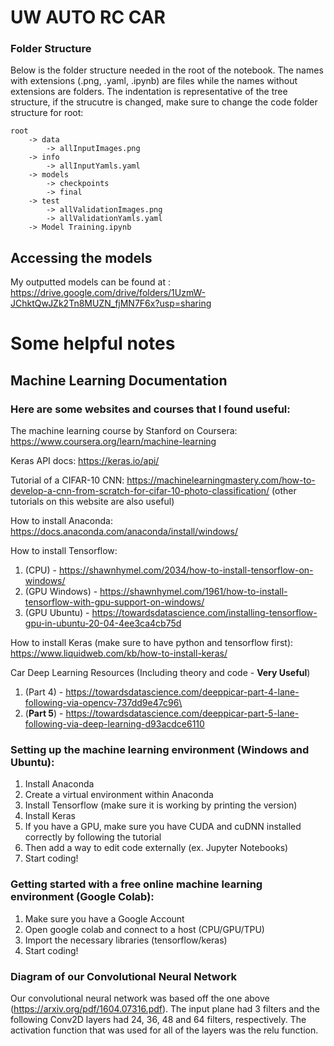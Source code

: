 # UW AUTO RC CAR

### Folder Structure
Below is the folder structure needed in the root of the notebook. The names with extensions (.png, .yaml, .ipynb) are files while the names without extensions are folders. The indentation is representative of the tree structure, if the strucutre is changed, make sure to change the code folder structure for root:
```
root
    -> data
        -> allInputImages.png
    -> info
        -> allInputYamls.yaml
    -> models
        -> checkpoints
        -> final
    -> test
        -> allValidationImages.png
        -> allValidationYamls.yaml
    -> Model Training.ipynb
```
## Accessing the models
My outputted models can be found at : https://drive.google.com/drive/folders/1UzmW-JChktQwJZk2Tn8MUZN_fjMN7F6x?usp=sharing

# Some helpful notes

## Machine Learning Documentation

### Here are some websites and courses that I found useful:
The machine learning course by Stanford on Coursera: https://www.coursera.org/learn/machine-learning

Keras API docs: https://keras.io/api/

Tutorial of a CIFAR-10 CNN: https://machinelearningmastery.com/how-to-develop-a-cnn-from-scratch-for-cifar-10-photo-classification/ (other tutorials on this website are also useful)

How to install Anaconda: https://docs.anaconda.com/anaconda/install/windows/ 

How to install Tensorflow:
1. (CPU) - https://shawnhymel.com/2034/how-to-install-tensorflow-on-windows/
2. (GPU Windows) - https://shawnhymel.com/1961/how-to-install-tensorflow-with-gpu-support-on-windows/
3. (GPU Ubuntu) - https://towardsdatascience.com/installing-tensorflow-gpu-in-ubuntu-20-04-4ee3ca4cb75d

How to install Keras (make sure to have python and tensorflow first): https://www.liquidweb.com/kb/how-to-install-keras/

Car Deep Learning Resources (Including theory and code - **Very Useful**)
1. (Part 4) - https://towardsdatascience.com/deeppicar-part-4-lane-following-via-opencv-737dd9e47c96\
2. (**Part 5**) - https://towardsdatascience.com/deeppicar-part-5-lane-following-via-deep-learning-d93acdce6110

### Setting up the machine learning environment (Windows and Ubuntu):
1.	Install Anaconda
2.	Create a virtual environment within Anaconda
3.	Install Tensorflow (make sure it is working by printing the version)
4.	Install Keras
5.	If you have a GPU, make sure you have CUDA and cuDNN installed correctly by following the tutorial
6.	Then add a way to edit code externally (ex. Jupyter Notebooks)
7.	Start coding!

### Getting started with a free online machine learning environment (Google Colab):
1. Make sure you have a Google Account
2. Open google colab and connect to a host (CPU/GPU/TPU)
3. Import the necessary libraries (tensorflow/keras)
4. Start coding!

### Diagram of our Convolutional Neural Network
Our convolutional neural network was based off the one above (https://arxiv.org/pdf/1604.07316.pdf). The input plane had 3 filters and the following Conv2D layers had 24, 36, 48 and 64 filters, respectively. The activation function that was used for all of the layers was the relu function. 

